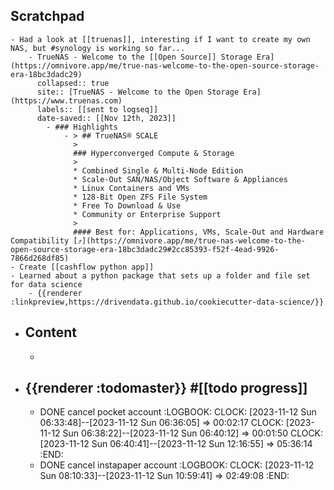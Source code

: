 ## Scratchpad
	- Had a look at [[truenas]], interesting if I want to create my own NAS, but #synology is working so far...
		- TrueNAS - Welcome to the [[Open Source]] Storage Era](https://omnivore.app/me/true-nas-welcome-to-the-open-source-storage-era-18bc3dadc29)
		  collapsed:: true
		  site:: [TrueNAS - Welcome to the Open Storage Era](https://www.truenas.com)
		  labels:: [[sent to logseq]]
		  date-saved:: [[Nov 12th, 2023]]
			- ### Highlights
				- > ## TrueNAS® SCALE
				  > 
				  ### Hyperconverged Compute & Storage
				  > 
				  * Combined Single & Multi-Node Edition
				  * Scale-Out SAN/NAS/Object Software & Appliances
				  * Linux Containers and VMs
				  * 128-Bit Open ZFS File System
				  * Free To Download & Use
				  * Community or Enterprise Support
				  > 
				  #### Best for: Applications, VMs, Scale-Out and Hardware Compatibility [⤴️](https://omnivore.app/me/true-nas-welcome-to-the-open-source-storage-era-18bc3dadc29#2cc85393-f52f-4ead-9926-7866d268df85)
	- Create [[cashflow python app]]
	- Learned about a python package that sets up a folder and file set for data science
		- {{renderer :linkpreview,https://drivendata.github.io/cookiecutter-data-science/}}
- ## Content
	-
- ## {{renderer :todomaster}} #[[todo progress]]
	- DONE cancel pocket account
	  :LOGBOOK:
	  CLOCK: [2023-11-12 Sun 06:33:48]--[2023-11-12 Sun 06:36:05] =>  00:02:17
	  CLOCK: [2023-11-12 Sun 06:38:22]--[2023-11-12 Sun 06:40:12] =>  00:01:50
	  CLOCK: [2023-11-12 Sun 06:40:41]--[2023-11-12 Sun 12:16:55] =>  05:36:14
	  :END:
	- DONE cancel instapaper account
	  :LOGBOOK:
	  CLOCK: [2023-11-12 Sun 08:10:33]--[2023-11-12 Sun 10:59:41] =>  02:49:08
	  :END: